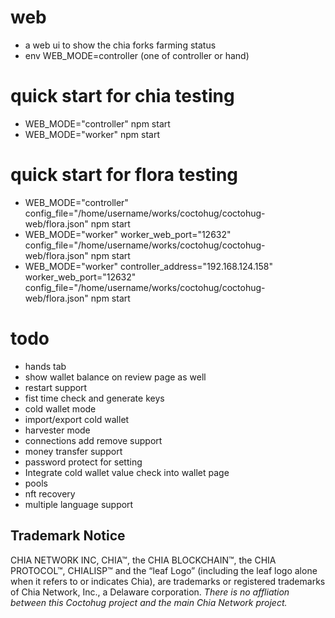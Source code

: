 # web
- a web ui to show the chia forks farming status
- env WEB_MODE=controller (one of controller or hand)

# quick start for chia testing
- WEB_MODE="controller" npm start
- WEB_MODE="worker" npm start

# quick start for flora testing
- WEB_MODE="controller" config_file="/home/username/works/coctohug/coctohug-web/flora.json" npm start
- WEB_MODE="worker" worker_web_port="12632" config_file="/home/username/works/coctohug/coctohug-web/flora.json" npm start
- WEB_MODE="worker" controller_address="192.168.124.158" worker_web_port="12632" config_file="/home/username/works/coctohug/coctohug-web/flora.json" npm start

# todo
- hands tab
- show wallet balance on review page as well
- restart support
- fist time check and generate keys
- cold wallet mode
- import/export cold wallet
- harvester mode
- connections add remove support
- money transfer support
- password protect for setting
- Integrate cold wallet value check into wallet page
- pools
- nft recovery
- multiple language support

## Trademark Notice
CHIA NETWORK INC, CHIA™, the CHIA BLOCKCHAIN™, the CHIA PROTOCOL™, CHIALISP™ and the “leaf Logo” (including the leaf logo alone when it refers to or indicates Chia), are trademarks or registered trademarks of Chia Network, Inc., a Delaware corporation. *There is no affliation between this Coctohug project and the main Chia Network project.*
